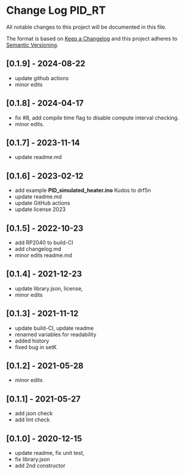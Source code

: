 # Change Log PID_RT

All notable changes to this project will be documented in this file.

The format is based on [Keep a Changelog](http://keepachangelog.com/)
and this project adheres to [Semantic Versioning](http://semver.org/).


## [0.1.9] - 2024-08-22
- update github actions
- minor edits

## [0.1.8] - 2024-04-17
- fix #8, add compile time flag to disable compute interval checking.
- minor edits.

## [0.1.7] - 2023-11-14
- update readme.md

## [0.1.6] - 2023-02-12
- add example **PID_simulated_heater.ino** Kudos to drf5n
- update readme.md
- update GitHub actions
- update license 2023

## [0.1.5] - 2022-10-23
- add RP2040 to build-CI
- add changelog.md
- minor edits readme.md

## [0.1.4] - 2021-12-23
- update library.json, license, 
- minor edits

## [0.1.3] - 2021-11-12
- update build-CI, update readme
- renamed variables for readability
- added history
- fixed bug in setK

## [0.1.2] - 2021-05-28
- minor edits

## [0.1.1] - 2021-05-27
- add json check
- add lint check

## [0.1.0] - 2020-12-15
- update readme, fix unit test, 
- fix library.json
- add 2nd constructor

